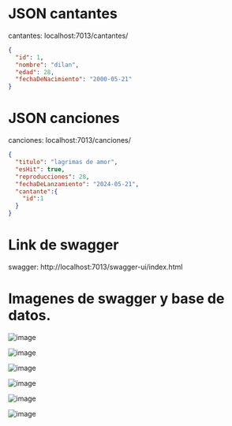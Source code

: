 # JSON cantantes 
cantantes: localhost:7013/cantantes/

```json
{
  "id": 1,
  "nombre": "dilan",
  "edad": 28,
  "fechaDeNacimiento": "2000-05-21"
}
```

# JSON canciones 
canciones: localhost:7013/canciones/

```json
{
  "titulo": "lagrimas de amor",
  "esHit": true,
  "reproducciones": 28,
  "fechaDeLanzamiento": "2024-05-21",
  "cantante":{
    "id":1
  }
}
```

# Link de swagger 
swagger: http://localhost:7013/swagger-ui/index.html 

# Imagenes de swagger y base de datos.
![image](https://github.com/Dilan1502/examen_tendencias_dilanharo/assets/102638198/b479c658-bc8e-4422-b4b3-f08f69db94ef)

![image](https://github.com/Dilan1502/examen_tendencias_dilanharo/assets/102638198/7528caae-48d9-4082-9e32-874be0586a9d)


![image](https://github.com/Dilan1502/examen_tendencias_dilanharo/assets/102638198/f1af383d-6c7f-432a-bf85-5744e54a854e)

![image](https://github.com/Dilan1502/examen_tendencias_dilanharo/assets/102638198/ffcee5d9-5c56-4b4b-9c4b-98cd9cc07758)

![image](https://github.com/Dilan1502/examen_tendencias_dilanharo/assets/102638198/f3a6fa7b-6fa2-4222-92e5-5786d721b44e)

![image](https://github.com/Dilan1502/examen_tendencias_dilanharo/assets/102638198/e76292f5-9d30-4488-aee1-17570b095a73)













